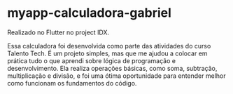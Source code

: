 # myapp-calculadora-gabriel

Realizado no Flutter no project IDX.

Essa calculadora foi desenvolvida como parte das atividades do curso Talento Tech. 
É um projeto simples, mas que me ajudou a colocar em prática tudo o que aprendi sobre 
lógica de programação e desenvolvimento. Ela realiza operações básicas, como soma, subtração, 
multiplicação e divisão, e foi uma ótima oportunidade para entender melhor como funcionam os 
fundamentos do código.
